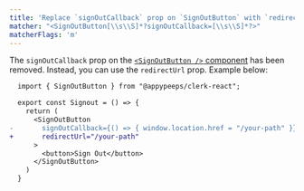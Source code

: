 ```yaml
---
title: 'Replace `signOutCallback` prop on `SignOutButton` with `redirectUrl`'
matcher: "<SignOutButton[\\s\\S]*?signOutCallback=[\\s\\S]*?>"
matcherFlags: 'm'
---
```


The `signOutCallback` prop on the [`<SignOutButton />` component](https://clerk.com/docs/components/unstyled/sign-out-button) has been removed. Instead, you can use the `redirectUrl` prop. Example below:

```diff
  import { SignOutButton } from "@appypeeps/clerk-react";

  export const Signout = () => {
    return (
      <SignOutButton
-       signOutCallback={() => { window.location.href = "/your-path" }}
+       redirectUrl="/your-path"
      >
        <button>Sign Out</button>
      </SignOutButton>
    )
  }
```
